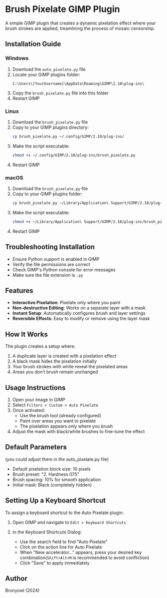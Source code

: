 # Brush Pixelate GIMP Plugin

A simple GIMP plugin that creates a dynamic pixelation effect where your brush strokes are applied, treamlining the process of mosaic censorship.

## Installation Guide

### Windows
1. Download the `auto_pixelate.py` file
2. Locate your GIMP plugins folder:
   ```
   C:\Users\[YourUsername]\AppData\Roaming\GIMP\2.10\plug-ins\
   ```
3. Copy the `brush_pixelate.py` file into this folder
4. Restart GIMP

### Linux
1. Download the `brush_pixelate.py` file
2. Copy to your GIMP plugins directory:
   ```bash
   cp brush_pixelate.py ~/.config/GIMP/2.10/plug-ins/
   ```
3. Make the script executable:
   ```bash
   chmod +x ~/.config/GIMP/2.10/plug-ins/brush_pixelate.py
   ```
4. Restart GIMP

### macOS
1. Download the `brush_pixelate.py` file
2. Copy to your GIMP plugins folder:
   ```bash
   cp brush_pixelate.py ~/Library/Application\ Support/GIMP/2.10/plug-ins/
   ```
3. Make the script executable:
   ```bash
   chmod +x ~/Library/Application\ Support/GIMP/2.10/plug-ins/brush_pixelate.py
   ```
4. Restart GIMP

## Troubleshooting Installation

- Ensure Python support is enabled in GIMP
- Verify the file permissions are correct
- Check GIMP's Python console for error messages
- Make sure the file extension is `.py`

## Features

- **Interactive Pixelation**: Pixelate only where you paint
- **Non-destructive Editing**: Works on a separate layer with a mask
- **Instant Setup**: Automatically configures brush and layer settings
- **Reversible Effects**: Easy to modify or remove using the layer mask

## How It Works

The plugin creates a setup where:
1. A duplicate layer is created with a pixelation effect
2. A black mask hides the pixelation initially
3. Your brush strokes with white reveal the pixelated areas
4. Areas you don't brush remain unchanged

## Usage Instructions

1. Open your image in GIMP
2. Select `Filters > Custom > Auto Pixelate`
3. Once activated:
   - Use the brush tool (already configured)
   - Paint over areas you want to pixelate
   - The pixelation appears only where you brush
4. Adjust the mask with black/white brushes to fine-tune the effect


## Default Parameters
(you could adjust them in the auto_pixelate.py file)
- Default pixelation block size: 10 pixels
- Brush preset: "2. Hardness 075"
- Brush spacing: 10% for smooth application
- Initial mask: Black (completely hidden)

## Setting Up a Keyboard Shortcut

To assign a keyboard shortcut to the Auto Pixelate plugin:

1. Open GIMP and navigate to `Edit > Keyboard Shortcuts`

2. In the Keyboard Shortcuts Dialog:
   - Use the search field to find "Auto Pixelate"
   - Click on the action line for Auto Pixelate
   - When "New accelerator..." appears, press your desired key combination(`Shift+Alt+M` is recommended to avoid confliction)
   - Click "Save" to apply immediately

## Author

Bronyowl (2024)
